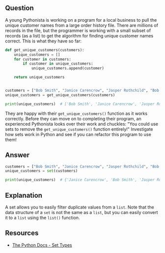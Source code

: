## Question

A young Pythonista is working on a program for a local business to pull the unique customer names from a large order history file. There are millions of records in the file, but the programmer is working with a small subset of records (as a list) to get the algorithm for finding unique customer names correct. This is what they have so far:

```python
def get_unique_customers(customers):
    unique_customers = []
    for customer in customers:
        if customer in unique_customers:
            unique_customers.append(customer)

    return unique_customers


customers = ["Bob Smith", "Janice Carencrow", "Jasper Rothchild", "Bob Smith"]
unique_customers = get_unique_customers(customers)

print(unique_customers)  # ['Bob Smith', 'Janice Carencrow', 'Jasper Rothchild']
```

They are happy with their `get_unique_customers()` function as it works correctly. Before they can move on to completing their program, an experienced Pythonista looks over their work and chuckles: "You could use sets to remove the `get_unique_customers()` function entirely!" Investigate how sets work in Python and see if you can refactor this program to use them!

## Answer

```python
customers = ["Bob Smith", "Janice Carencrow", "Jasper Rothchild", "Bob Smith"]
unique_customers = set(customers)

print(unique_customers)  # {'Janice Carencrow', 'Bob Smith', 'Jasper Rothchild'}
```

## Explanation

A set allows you to easily filter duplicate values from a `list`. Note that the data structure of a `set` is not the same as a `list`, but you can easily convert it to a `list` using the `list()` function.

## Resources

-   [The Python Docs - Set Types](https://docs.python.org/3/library/stdtypes.html#types-set)
